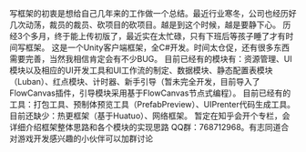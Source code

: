 写框架的初衷是想给自己几年来的工作做一个总结。最近行业寒冬，公司也经历好几次动荡，裁员的裁员、砍项目的砍项目。越是到这个时候，越是要静下心。
历经3个多月，终于能上传初版了，最近实在太忙碌，只有下班后等孩子睡了才有时间写框架。
这是一个Unity客户端框架，全C#开发。时间太仓促，还有很多东西需要完善，当然我相信肯定会有不少BUG。
目前已经有的模块有：资源管理、UI模块以及相应的UI开发工具和UI工作流的制定、数据模块、静态配置表模块（Luban）、红点模块、计时器、新手引导（暂未完全开发，目前导入了FlowCanvas插件，引导模块采用基于FlowCanvas节点式编程）。
目前已经有的工具：打包工具、预制体预览工具（PrefabPreview）、UIPrenter代码生成工具。
目前还缺少：热更框架（基于Huatuo）、网络框架。
暂定在知乎会开个专栏，会详细介绍框架整体思路和各个模块的实现思路
QQ群：768712968。有志同道合对游戏开发感兴趣的小伙伴可以加群讨论
